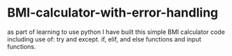# BMI-calculator-with-error-handling
as part of learning to use python I have built this simple BMI calculator code including use of: try and except. if, elif, and else functions and input functions.
